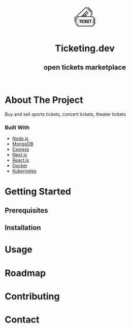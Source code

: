 <div id="top"></div>

<!-- PROJECT LOGO -->
<br />
<div align="center">
  <a href="https://github.com/guyfrd/ticketing">
    <img src="images/tickets.png" alt="Logo" width="80" height="80">
  </a>

<h1 align="center">Ticketing.dev</h1>

  <p align="center">
    <h2>open tickets marketplace</h2>
      <br />
    <!-- <a href="https://github.com/github_username/repo_name">View Demo</a>
    ·
    <a href="https://github.com/github_username/repo_name/issues">Report Bug</a>
    ·
    <a href="https://github.com/github_username/repo_name/issues">Request Feature</a> -->
  </p>
</div>

<!-- ABOUT THE PROJECT -->
# About The Project
<!-- [![Product Name Screen Shot][product-screenshot]](https://example.com) -->
Buy and sell sports tickets, concert tickets, theater tickets  

### Built With
* [Node.js](https://nodejs.org/)
* [MongoDB](https://www.mongodb.com/)
* [Express](https://expressjs.com/)
* [Next.js](https://nextjs.org/)
* [React.js](https://reactjs.org/)
* [Docker](https://www.docker.com/)
* [Kubernetes](https://kubernetes.io/)

<!-- GETTING STARTED -->
# Getting Started

## Prerequisites
<!-- 
This is an example of how to list things you need to use the software and how to install them.
* npm
  ```sh
  npm install npm@latest -g
  ``` -->

## Installation
<!-- 1. Get a free API Key at [https://example.com](https://example.com)
2. Clone the repo
   ```sh
   git clone https://github.com/github_username/repo_name.git
   ```
3. Install NPM packages
   ```sh
   npm install
   ```
4. Enter your API in `config.js`
   ```js
   const API_KEY = 'ENTER YOUR API';
   ```

<p align="right">(<a href="#top">back to top</a>)</p>
 -->


<!-- USAGE EXAMPLES -->
# Usage
<!-- <p align="right">(<a href="#top">back to top</a>)</p> -->

<!-- 
<!-- ROADMAP -->
# Roadmap
<!-- 
- [] Feature 1
- [] Feature 2
- [] Feature 3
    - [] Nested Feature -->
<!-- 
See the [open issues](https://github.com/guyfrd/ticketing/issues) for a full list of proposed features (and known issues).

<p align="right">(<a href="#top">back to top</a>)</p>  -->


<!-- CONTRIBUTING -->
# Contributing
<!-- 
Contributions are what make the open source community such an amazing place to learn, inspire, and create. Any contributions you make are **greatly appreciated**.

If you have a suggestion that would make this better, please fork the repo and create a pull request. You can also simply open an issue with the tag "enhancement".
Don't forget to give the project a star! Thanks again!

1. Fork the Project
2. Create your Feature Branch (`git checkout -b feature/AmazingFeature`)
3. Commit your Changes (`git commit -m 'Add some AmazingFeature'`)
4. Push to the Branch (`git push origin feature/AmazingFeature`)
5. Open a Pull Request -->

<!-- <p align="right">(<a href="#top">back to top</a>)</p> -->


<!-- CONTACT -->
# Contact

<!-- Your Name - [@twitter_handle](https://twitter.com/twitter_handle) - email@email_client.com -->

<!-- Project Link: [ticketing.dev](https://github.com/guyfrd/ticketing) -->

<!-- <p align="right">(<a href="#top">back to top</a>)</p> -->




<!-- MARKDOWN LINKS & IMAGES -->
<!-- https://www.markdownguide.org/basic-syntax/#reference-style-links -->
[contributors-shield]: https://img.shields.io/github/contributors/github_username/repo_name.svg?style=for-the-badge
[contributors-url]: https://github.com/github_username/repo_name/graphs/contributors
[forks-shield]: https://img.shields.io/github/forks/github_username/repo_name.svg?style=for-the-badge
[forks-url]: https://github.com/github_username/repo_name/network/members
[stars-shield]: https://img.shields.io/github/stars/github_username/repo_name.svg?style=for-the-badge
[stars-url]: https://github.com/github_username/repo_name/stargazers
[issues-shield]: https://img.shields.io/github/issues/github_username/repo_name.svg?style=for-the-badge
[issues-url]: https://github.com/github_username/repo_name/issues
[license-shield]: https://img.shields.io/github/license/github_username/repo_name.svg?style=for-the-badge
[license-url]: https://github.com/github_username/repo_name/blob/master/LICENSE.txt
[linkedin-shield]: https://img.shields.io/badge/-LinkedIn-black.svg?style=for-the-badge&logo=linkedin&colorB=555
[linkedin-url]: https://linkedin.com/in/linkedin_username
[product-screenshot]: images/screenshot.png